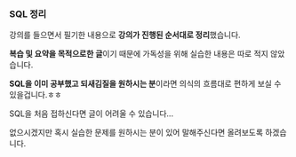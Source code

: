 ### SQL 정리

강의를 들으면서 필기한 내용으로 **강의가 진행된 순서대로 정리**했습니다.

**복습 및 요약을 목적으로한 글**이기 때문에 가독성을 위해 실습한 내용은 따로 적지 않았습니다.

**SQL을 이미 공부했고 되새김질을 원하시는 분**이라면 의식의 흐름대로 편하게 보실 수 있을겁니다.ㅎㅎ 

SQL을 처음 접하신다면 글이 어려울 수 있습니다...

없으시겠지만 혹시 실습한 문제를 원하시는 분이 있어 말해주신다면 올려보도록 하겠습니다.

